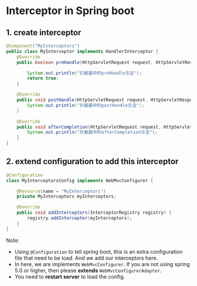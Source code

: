 # Interceptor in Spring boot

## 1. create interceptor

```java
@Component("MyInterceptors")
public class MyInterceptor implements HandlerInterceptor {
    @Override
    public boolean preHandle(HttpServletRequest request, HttpServletResponse response, Object handler) throws Exception {

        System.out.println("拦截器中的preHandle方法");
        return true;
    }

    @Override
    public void postHandle(HttpServletRequest request, HttpServletResponse response, Object handler, ModelAndView modelAndView) throws Exception {
        System.out.println("拦截器中的postHandle方法");
    }

    @Override
    public void afterCompletion(HttpServletRequest request, HttpServletResponse response, Object handler, Exception ex) throws Exception {
        System.out.println("拦截器中的afterCompletion方法");
    }
}
```

## 2. extend configuration to add this interceptor

```java
@Configuration
class MyInterceptorsConfig implements WebMvcConfigurer {

    @Resource(name = "MyInterceptors")
    private MyInterceptors myInterceptors;

    @Override
    public void addInterceptors(InterceptorRegistry registry) {
        registry.addInterceptor(myInterceptors);
    }
}
```

Note:

-   Using `@Configuration` to tell spring boot, this is an extra configuration file that need to be load. And we add our interceptors here.
-   In here, we are implements `WebMvcConfigurer`. If you are not using spring 5.0 or higher, then please **extends** `WebMvcConfigurerAdapter`.
-   You need to **restart server** to load the config.
